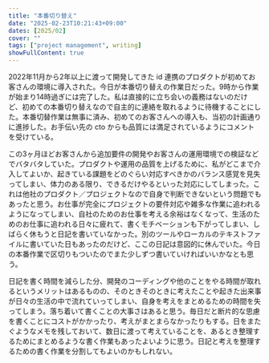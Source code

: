 ```yaml
---
title: "本番切り替え"
date: "2025-02-23T10:21:43+09:00"
dates: [2025/02]
cover: ""
tags: ["project management", writing]
showFullContent: true
---
```


2022年11月から2年以上に渡って開発してきた id 連携のプロダクトが初めてお客さんの環境に導入された。今日が本番切り替えの作業日だった。9時から作業が始まり14時過ぎには完了した。私は直接的に立ち会いの義務はないのだけど、初めての本番切り替えなので自主的に連絡を取れるように待機することにした。本番切替作業は無事に済み、初めてのお客さんへの導入も、当初の計画通りに進捗した。お手伝い先の cto からも品質には満足されているようにコメントを受けている。

この3ヶ月ほどお客さんから追加要件の開発やお客さんの運用環境での検証などでバタバタしていた。プロダクトや運用の品質を上げるために、私がどこまで介入してよいか、起きている課題をどのぐらい対応すべきかのバランス感覚を見失ってしまい、体力のある限り、できるだけやるといった対応にしてしまった。これは他社のプロダクト／プロジェクトなので自身で判断できないという問題でもあったと思う。お仕事が完全にプロジェクトの要件対応や雑多な作業に追われるようになってしまい、自社のためのお仕事を考える余裕はなくなって、生活のためのお仕事に追われる日々に疲れて、書くモチベーションも下がってしまい、しばらく休もうと日記を書いていなかった。別のツールやローカルのテキストファイルに書いていた日もあったのだけど、ここの日記は意図的に休んでいた。今日の本番作業で区切りもついたのでまた少しずつ書いていければいいかなとも思う。

日記を書く時間を減らした分、開発のコーディングや他のことをやる時間が取れるというメリットはあるものの、そのときそのときに考えたことや起きた出来事が日々の生活の中で流れていってしまい、自身を考えをまとめるための時間を失ってしまう。落ち着いて書くことの大事さはあると思う。毎日だと断片的な思慮を書くことにコストがかかったり、考えがまとまらなかったりもする。日をまたぐようなメモを残しておいて、数日に渡って考えていることを、あるとき整理するためにまとめるような書く作業もあったよいように思う。日記と考えを整理するための書く作業を分割してもよいのかもしれない。
